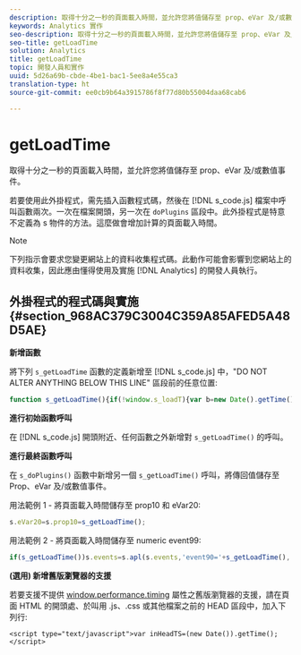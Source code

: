 ```yaml
---
description: 取得十分之一秒的頁面載入時間，並允許您將值儲存至 prop、eVar 及/或數值事件。
keywords: Analytics 實作
seo-description: 取得十分之一秒的頁面載入時間，並允許您將值儲存至 prop、eVar 及/或數值事件。
seo-title: getLoadTime
solution: Analytics
title: getLoadTime
topic: 開發人員和實作
uuid: 5d26a69b-cbde-4be1-bac1-5ee8a4e55ca3
translation-type: ht
source-git-commit: ee0cb9b64a3915786f8f77d80b55004daa68cab6

---
```



# getLoadTime

取得十分之一秒的頁面載入時間，並允許您將值儲存至 prop、eVar 及/或數值事件。

若要使用此外掛程式，需先插入函數程式碼，然後在 [!DNL s_code.js] 檔案中呼叫函數兩次。一次在檔案開頭，另一次在 `doPlugins` 區段中。此外掛程式是特意不定義為 s 物件的方法。這麼做會增加計算的頁面載入時間。

>[!NOTE]
>
>下列指示會要求您變更網站上的資料收集程式碼。此動作可能會影響到您網站上的資料收集，因此應由懂得使用及實施 [!DNL Analytics] 的開發人員執行。

## 外掛程式的程式碼與實施 {#section_968AC379C3004C359A85AFED5A48D5AE}

**新增函數**

將下列 `s_getLoadTime` 函數的定義新增至 [!DNL s_code.js] 中，"DO NOT ALTER ANYTHING BELOW THIS LINE" 區段前的任意位置:

```js
function s_getLoadTime(){if(!window.s_loadT){var b=new Date().getTime(),o=window.performance?performance.timing:0,a=o?o.requestStart:window.inHeadTS||0;s_loadT=a?Math.round((b-a)/100):''}return s_loadT}
```

**進行初始函數呼叫**

在 [!DNL s_code.js] 開頭附近、任何函數之外新增對 `s_getLoadTime()` 的呼叫。

**進行最終函數呼叫**

在 `s_doPlugins()` 函數中新增另一個 `s_getLoadTime()` 呼叫，將傳回值儲存至 Prop、eVar 及/或數值事件。

用法範例 1 - 將頁面載入時間儲存至 prop10 和 eVar20:

```js
s.eVar20=s.prop10=s_getLoadTime();
```

用法範例 2 - 將頁面載入時間儲存至 numeric event99:

```js
if(s_getLoadTime())s.events=s.apl(s.events,'event90='+s_getLoadTime(),',',1);
```

**(選用) 新增舊版瀏覽器的支援**

若要支援不提供 [window.performance.timing](https://www.html5rocks.com/en/tutorials/webperformance/basics/) 屬性之舊版瀏覽器的支援，請在頁面 HTML 的開頭處、於叫用 .js、.css 或其他檔案之前的 HEAD 區段中，加入下列行:

```
<script type="text/javascript">var inHeadTS=(new Date()).getTime();</script>
```

